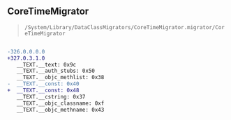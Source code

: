 ## CoreTimeMigrator

> `/System/Library/DataClassMigrators/CoreTimeMigrator.migrator/CoreTimeMigrator`

```diff

-326.0.0.0.0
+327.0.3.1.0
   __TEXT.__text: 0x9c
   __TEXT.__auth_stubs: 0x50
   __TEXT.__objc_methlist: 0x38
-  __TEXT.__const: 0x40
+  __TEXT.__const: 0x48
   __TEXT.__cstring: 0x37
   __TEXT.__objc_classname: 0xf
   __TEXT.__objc_methname: 0x43

```

